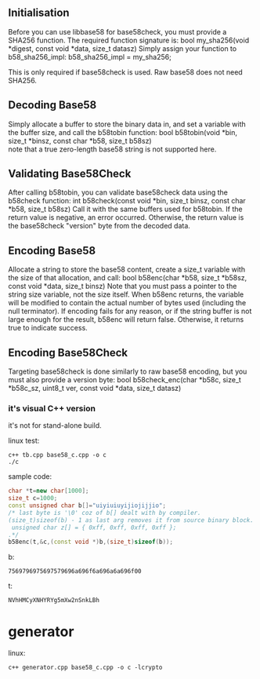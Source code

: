 




Initialisation
--------------

Before you can use libbase58 for base58check, you must provide a SHA256
function. The required function signature is:
	bool my_sha256(void *digest, const void *data, size_t datasz)
Simply assign your function to b58_sha256_impl:
	b58_sha256_impl = my_sha256;

This is only required if base58check is used. Raw base58 does not need SHA256.


Decoding Base58
---------------

Simply allocate a buffer to store the binary data in, and set a variable with
the buffer size, and call the b58tobin function:
	bool b58tobin(void *bin, size_t *binsz, const char *b58, size_t b58sz)  
note that a true zero-length base58 string is not supported here.


Validating Base58Check
----------------------

After calling b58tobin, you can validate base58check data using the b58check
function:
	int b58check(const void *bin, size_t binsz, const char *b58, size_t b58sz)
Call it with the same buffers used for b58tobin. If the return value is
negative, an error occurred. Otherwise, the return value is the base58check
"version" byte from the decoded data.


Encoding Base58
---------------

Allocate a string to store the base58 content, create a size_t variable with the
size of that allocation, and call:
	bool b58enc(char *b58, size_t *b58sz, const void *data, size_t binsz)
Note that you must pass a pointer to the string size variable, not the size
itself. When b58enc returns, the variable will be modified to contain the actual
number of bytes used (including the null terminator). If encoding fails for any
reason, or if the string buffer is not large enough for the result, b58enc will
return false. Otherwise, it returns true to indicate success.


Encoding Base58Check
--------------------

Targeting base58check is done similarly to raw base58 encoding, but you must
also provide a version byte:
	bool b58check_enc(char *b58c, size_t *b58c_sz, uint8_t ver,
	                  const void *data, size_t datasz)


### it's visual C++ version
it's not for stand-alone build.
 
linux test:
```
c++ tb.cpp base58_c.cpp -o c
./c
```
sample code:
```c++
char *t=new char[1000];
size_t c=1000;
const unsigned char b[]="uiyiuiuyijiojijjio";  
/* last byte is '\0' coz of b[] dealt with by compiler. 
(size_t)sizeof(b) - 1 as last arg removes it from source binary block. If string related stuff is not used with b there is no '\0' .I mean
 unsigned char z[] = { 0xff, 0xff, 0xff, 0xff };  
.*/   
b58enc(t,&c,(const void *)b,(size_t)sizeof(b));
```
b: 
```
7569796975697579696a696f6a696a6a696f00
```
t:
```
NVhHMCyXNHYRYg5mXw2nSnkLBh
```



 # generator 
  
 linux:  
 ```
 c++ generator.cpp base58_c.cpp -o c -lcrypto
 ```